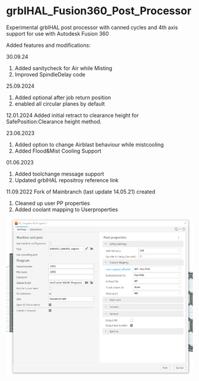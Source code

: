 # grblHAL_Fusion360_Post_Processor
Experimental grblHAL post processor with canned cycles and 4th axis support for use with Autodesk Fusion 360

Added features and modifications:

30.09.24
1. Added sanitycheck for Air while Misting
2. Improved SpindleDelay code

25.09.2024
1. Added optional after job return position
2. enabled all circular planes by default

12.01.2024
Added initial retract to clearance height for SafePosition:Clearance height method.

23.06.2023
1. Added option to change Airblast behaviour while mistcooling
2. Added Flood&Mist Cooling Support

01.06.2023
1. Added toolchange message support
2. Updated grblHAL repositroy reference link

11.09.2022 
Fork of Mainbranch (last update 14.05.21) created
1. Cleaned up user PP properties
2. Added coolant mapping to Userproperties


![image](https://github.com/Dietz0r/grblHAL_Fusion360_Post_Processor/blob/main/PPOptions2.png)
